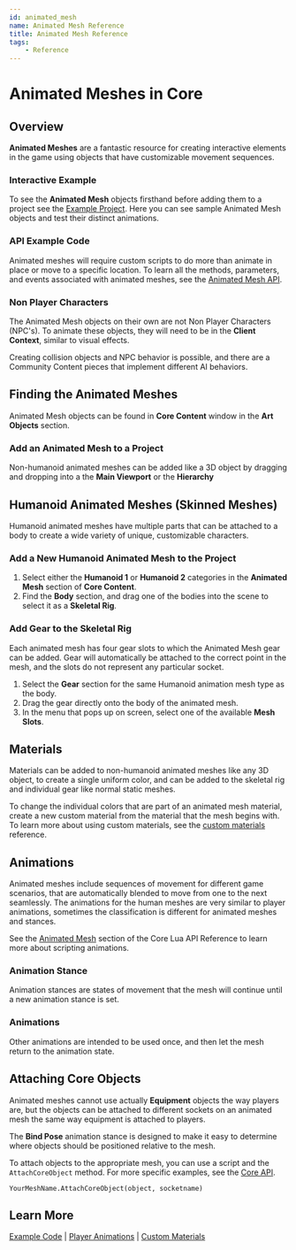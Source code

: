 ```yaml
---
id: animated_mesh
name: Animated Mesh Reference
title: Animated Mesh Reference
tags:
    - Reference
---
```


# Animated Meshes in Core

## Overview

**Animated Meshes** are a fantastic resource for creating interactive elements in the game using objects that have customizable movement sequences.

### Interactive Example

To see the **Animated Mesh** objects firsthand before adding them to a project see the [Example Project](https://www.coregames.com/games/b31f83/animmeshpreviewer). Here you can see sample Animated Mesh objects and test their distinct animations.

### API Example Code

Animated meshes will require custom scripts to do more than animate in place or move to a specific location. To learn all the methods, parameters, and events associated with animated meshes, see the [Animated Mesh API](../api/animatedmesh.md).

### Non Player Characters

The Animated Mesh objects on their own are not Non Player Characters (NPC's). To animate these objects, they will need to be in the **Client Context**, similar to visual effects.

Creating collision objects and NPC behavior is possible, and there are a Community Content pieces that implement different AI behaviors.

## Finding the Animated Meshes

Animated Mesh objects can be found in **Core Content** window in the **Art Objects** section.

### Add an Animated Mesh to a Project

Non-humanoid animated meshes can be added like a 3D object by dragging and dropping into a the **Main Viewport** or the **Hierarchy**

## Humanoid Animated Meshes (Skinned Meshes)

Humanoid animated meshes have multiple parts that can be attached to a body to create a wide variety of unique, customizable characters.

### Add a New Humanoid Animated Mesh to the Project

1. Select either the **Humanoid 1** or **Humanoid 2** categories in the **Animated Mesh** section of **Core Content**.
2. Find the **Body** section, and drag one of the bodies into the scene to select it as a **Skeletal Rig**.

### Add Gear to the Skeletal Rig

Each animated mesh has four gear slots to which the Animated Mesh gear can be added. Gear will automatically be attached to the correct point in the mesh, and the slots do not represent any particular socket.

1. Select the **Gear** section for the same Humanoid animation mesh type as the body.
2. Drag the gear directly onto the body of the animated mesh.
3. In the menu that pops up on screen, select one of the available **Mesh Slots**.

## Materials

Materials can be added to non-humanoid animated meshes like any 3D object, to create a single uniform color, and can be added to the skeletal rig and individual gear like normal static meshes.

To change the individual colors that are part of an animated mesh material, create a new custom material from the material that the mesh begins with. To learn more about using custom materials, see the [custom materials](custom_materials.md) reference.

## Animations

Animated meshes include sequences of movement for different game scenarios, that are automatically blended to move from one to the next seamlessly. The animations for the human meshes are very similar to player animations, sometimes the classification is different for animated meshes and stances.

See the [Animated Mesh](../api/animatedmesh.md) section of the Core Lua API Reference to learn more about scripting animations.

### Animation Stance

Animation stances are states of movement that the mesh will continue until a new animation stance is set.

### Animations

Other animations are intended to be used once, and then let the mesh return to the animation state.

## Attaching Core Objects

Animated meshes cannot use actually **Equipment** objects the way players are, but the objects can be attached to different sockets on an animated mesh the same way equipment is attached to players.

The **Bind Pose** animation stance is designed to make it easy to determine where objects should be positioned relative to the mesh.

To attach objects to the appropriate mesh, you can use a script and the `AttachCoreObject` method. For more specific examples, see the [Core API](../api/animatedmesh.md).

```YourMeshName.AttachCoreObject(object, socketname)```

## Learn More

[Example Code](../api/animatedmesh.md) | [Player Animations](../api/animations.md) | [Custom Materials](custom_materials.md)
